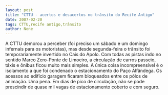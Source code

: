 ```yaml
---
layout: post
title: "CTTU - acertos e desacertos no trânsito do Recife Antigo"
date: 2007-02-20
tags: CTTU,recife antigo,trânsito
author: None
---
```

A CTTU demorou a perceber (foi preciso um sábado e um domingo infernais para os motoristas), mas desde segunda-feira o trânsito foi temporariamente invertido no Cais do Apolo. Com todas as pistas indo no sentido Marco Zero-Ponte de Limoeiro, a circulação de carros passeio, táxis e ônibus ficou muito mais simples.
A única coisa incompreensível é o isolamento a que foi condenado o estacionamento do Paço Alfândega. Os acessos ao edifício garagem ficaram bloqueados entre os pólos de animação. Uma pena. Em dias de pico de circulação, não se pode prescindir de quase mil vagas de estacionamento coberto e com seguro. 